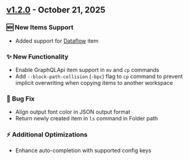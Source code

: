 ## [v1.2.0](https://pypi.org/project/ms-fabric-cli/v1.2.0) - October 21, 2025

### 🆕 New Items Support

* Added support for [Dataflow](https://learn.microsoft.com/en-us/fabric/data-factory/dataflows-gen2-overview) item

### ✨ New Functionality

* Enable GraphQLApi item support in `mv` and `cp` commands
* Add `--block-path-collision` (`-bpc`) flag to `cp` command to prevent implicit overwriting when copying items to another workspace

### 🔧 Bug Fix

* Align output font color in JSON output format
* Return newly created item in `ls` command in Folder path

### ⚡ Additional Optimizations

* Enhance auto-completion with supported config keys

